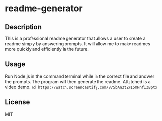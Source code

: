 # readme-generator

## Description
This is a professional readme generator that allows a user to create a readme simply by answering prompts. It will allow me to make readmes more quickly and efficiently in the future.

## Usage
Run Node.js in the command terminal while in the correct file and andwer the prompts. The program will then generate the readme. Attatched is a video demo.
    ```md
    https://watch.screencastify.com/v/5bAn3tZH15mHnfI3Bptx
    ```
## License
MIT
